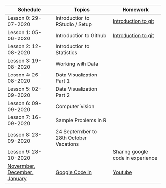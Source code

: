 

| Schedule | Topics | Homework |
| --- |---| --- |
| Lesson 0: 29-07-2020| Introduction to RStudio / Setup | [Introduction to git](https://learn.datacamp.com/courses/introduction-to-git)
| Lesson 1: 05-08-2020| Introduction to Github |  [Introduction to git](https://learn.datacamp.com/courses/introduction-to-git)
| Lesson 2: 12-08-2020| Introduction to Statistics |
| Lesson 3: 19-08-2020| Working with Data |
| Lesson 4: 26-08-2020| Data Visualization Part 1 |
| Lesson 5: 02-09-2020| Data Visualization Part 2 |
| Lesson 6: 09-09-2020| Computer Vision |
| Lesson 7: 16-09-2020| Sample Problems in R |
| Lesson 8: 23-09-2020| 24 Septermber to 28th October Vacations |
| Lesson 9: 28-10-2020   | | Sharing google code in experience |
| [Novermber, December, January](https://codein.withgoogle.com/) | [Google Code In](https://en.wikipedia.org/wiki/Google_Code-in) | [Youtube](https://www.youtube.com/watch?v=DV5-6s-UfUE)
